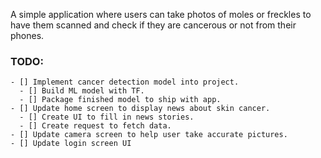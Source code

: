 A simple application where users can take photos of moles or freckles to have them scanned and check if they are cancerous or not from their phones. 

### TODO: ### 
    - [] Implement cancer detection model into project.
      - [] Build ML model with TF.
      - [] Package finished model to ship with app.
    - [] Update home screen to display news about skin cancer.
      - [] Create UI to fill in news stories.
      - [] Create request to fetch data.
    - [] Update camera screen to help user take accurate pictures.
    - [] Update login screen UI